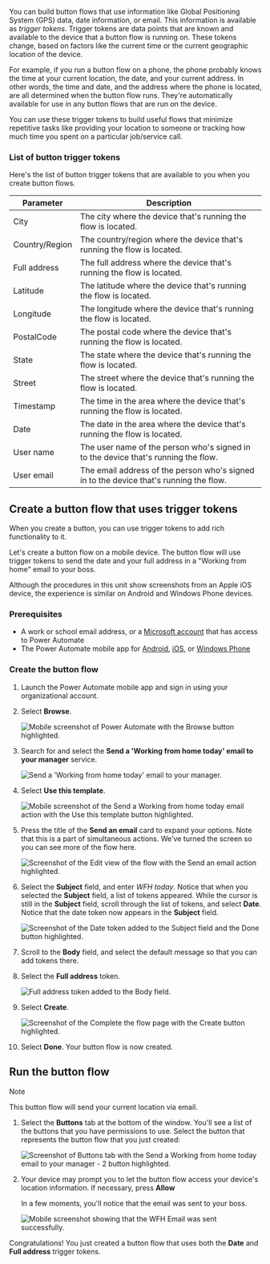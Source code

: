 You can build button flows that use information like Global Positioning System (GPS) data, date information, or email. This information is available as *trigger tokens*. Trigger tokens are data points that are known and available to the device that a button flow is running on. These tokens change, based on factors like the current time or the current geographic location of the device.

For example, if you run a button flow on a phone, the phone probably knows the time at your current location, the date, and your current address. In other words, the time and date, and the address where the phone is located, are all determined when the button flow runs. They're automatically available for use in any button flows that are run on the device.

You can use these trigger tokens to build useful flows that minimize repetitive tasks like providing your location to someone or tracking how much time you spent on a particular job/service call.

### List of button trigger tokens

Here's the list of button trigger tokens that are available to you when you create button flows.

| Parameter | Description |
| --- | --- |
| City | The city where the device that's running the flow is located. |
| Country/Region | The country/region where the device that's running the flow is located.|
| Full address | The full address where the device that's running the flow is located. |
| Latitude | The latitude where the device that's running the flow is located. |
| Longitude | The longitude where the device that's running the flow is located. |
| PostalCode | The postal code where the device that's running the flow is located. |
| State | The state where the device that's running the flow is located. |
| Street | The street where the device that's running the flow is located. |
| Timestamp | The time in the area where the device that's running the flow is located. |
| Date | The date in the area where the device that's running the flow is located. |
| User name | The user name of the person who's signed in to the device that's running the flow. |
| User email | The email address of the person who's signed in to the device that's running the flow. |

## Create a button flow that uses trigger tokens

When you create a button, you can use trigger tokens to add rich functionality to it.

Let's create a button flow on a mobile device. The button flow will use trigger tokens to send the date and your full address in a "Working from home" email to your boss.

Although the procedures in this unit show screenshots from an Apple iOS device, the experience is similar on Android and Windows Phone devices.

### Prerequisites

* A work or school email address, or a [Microsoft account](https://account.microsoft.com/about?refd=www.microsoft.com/?azure-portal=true) that has access to Power Automate
* The Power Automate mobile app for [Android](https://aka.ms/flowmobiledocsandroid/?azure-portal=true), [iOS](https://aka.ms/flowmobiledocsios/?azure-portal=true), or [Windows Phone](https://aka.ms/flowmobilewindows/?azure-portal=true)

### Create the button flow

1. Launch the Power Automate mobile app and sign in using your organizational account.

1. Select **Browse**.

    ![Mobile screenshot of Power Automate with the Browse button highlighted.](../media/1.png)

1. Search for and select the **Send a 'Working from home today' email to your manager** service.

    ![Send a 'Working from home today' email to your manager.](../media/2.png)

1. Select **Use this template**.

    ![Mobile screenshot of the Send a Working from home today email action with the Use this template button highlighted.](../media/3.png)

1. Press the title of the **Send an email** card to expand your options. Note that this is a part of simultaneous actions. We've turned the screen so you can see more of the flow here.

    ![Screenshot of the Edit view of the flow with the Send an email action highlighted.](../media/3-5.png)

1. Select the **Subject** field, and enter *WFH today*. Notice that when you selected the **Subject** field, a list of tokens appeared. While the cursor is still in the **Subject** field, scroll through the list of tokens, and select **Date**. Notice that the date token now appears in the **Subject** field.

    ![Screenshot of the Date token added to the Subject field and the Done button highlighted.](../media/6.png)

1. Scroll to the **Body** field, and select the default message so that you can add tokens there.

1. Select the **Full address** token.

    ![Full address token added to the Body field.](../media/8.png)

1. Select **Create**.

    ![Screenshot of the Complete the flow page with the Create button highlighted.](../media/9.png)

1. Select **Done**. Your button flow is now created.

## Run the button flow

> [!NOTE]
> This button flow will send your current location via email.

1. Select the **Buttons** tab at the bottom of the window. You'll see a list of the buttons that you have permissions to use. Select the button that represents the button flow that you just created:

    ![Screenshot of Buttons tab with the Send a Working from home today email to your manager - 2 button highlighted.](../media/10.png)

1. Your device may prompt you to let the button flow access your device's location information. If necessary, press **Allow**

    In a few moments, you'll notice that the email was sent to your boss.

    ![Mobile screenshot showing that the WFH Email was sent successfully.](../media/12.png)

Congratulations! You just created a button flow that uses both the **Date** and **Full address** trigger tokens.
